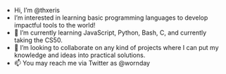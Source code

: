 -  Hi, I’m @thxeris
-  I’m interested in learning basic programming languages to develop impactful tools to the world!
- 🌱 I’m currently learning JavaScript, Python, Bash, C, and currently taking the CS50.
- 💞️ I’m looking to collaborate on any kind of projects where I can put my knowledge and ideas into practical solutions.
- 📫 You may reach me via Twitter as @wornday
